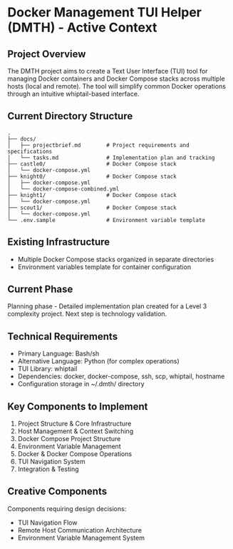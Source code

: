 # Docker Management TUI Helper (DMTH) - Active Context

## Project Overview
The DMTH project aims to create a Text User Interface (TUI) tool for managing Docker containers and Docker Compose stacks across multiple hosts (local and remote). The tool will simplify common Docker operations through an intuitive whiptail-based interface.

## Current Directory Structure
```
.
├── docs/
│   ├── projectbrief.md        # Project requirements and specifications
│   └── tasks.md               # Implementation plan and tracking
├── castle0/                   # Docker Compose stack
│   └── docker-compose.yml
├── knight0/                   # Docker Compose stack
│   ├── docker-compose.yml
│   └── docker-compose-combined.yml
├── knight1/                   # Docker Compose stack
│   └── docker-compose.yml
├── scout1/                    # Docker Compose stack
│   └── docker-compose.yml
└── .env.sample                # Environment variable template
```

## Existing Infrastructure
- Multiple Docker Compose stacks organized in separate directories
- Environment variables template for container configuration

## Current Phase
Planning phase - Detailed implementation plan created for a Level 3 complexity project. Next step is technology validation.

## Technical Requirements
- Primary Language: Bash/sh
- Alternative Language: Python (for complex operations)
- TUI Library: whiptail
- Dependencies: docker, docker-compose, ssh, scp, whiptail, hostname
- Configuration storage in ~/.dmth/ directory

## Key Components to Implement
1. Project Structure & Core Infrastructure
2. Host Management & Context Switching
3. Docker Compose Project Structure 
4. Environment Variable Management
5. Docker & Docker Compose Operations
6. TUI Navigation System
7. Integration & Testing

## Creative Components
Components requiring design decisions:
- TUI Navigation Flow
- Remote Host Communication Architecture
- Environment Variable Management System
